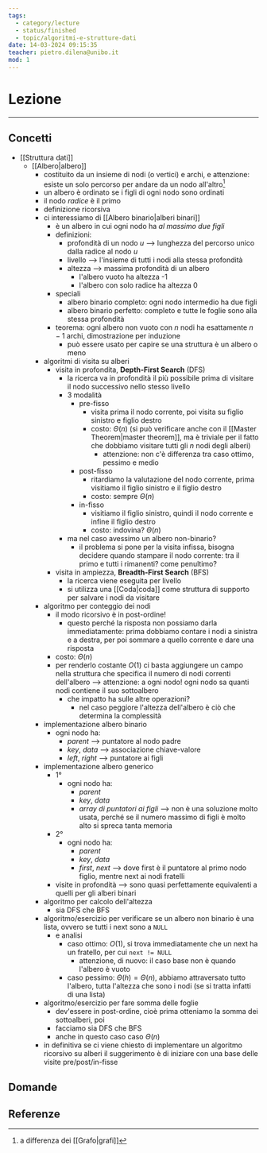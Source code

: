 ```yaml
---
tags:
  - category/lecture
  - status/finished
  - topic/algoritmi-e-strutture-dati
date: 14-03-2024 09:15:35
teacher: pietro.dilena@unibo.it
mod: 1
---
```

# Lezione
---
## Concetti
- [[Struttura dati]]
	- [[Albero|albero]]
		- costituito da un insieme di nodi (o vertici) e archi, e attenzione: esiste un solo percorso per andare da un nodo all'altro[^1]
		- un albero è ordinato se i figli di ogni nodo sono ordinati
		- il nodo _radice_ è il primo
		- definizione ricorsiva
		- ci interessiamo di [[Albero binario|alberi binari]]
			- è un albero in cui ogni nodo ha _al massimo due figli_
			- definizioni:
				- profondità di un nodo $u$ --> lunghezza del percorso unico dalla radice al nodo $u$
				- livello --> l'insieme di tutti i nodi alla stessa profondità
				- altezza --> massima profondità di un albero
					- l'albero vuoto ha altezza -1
					- l'albero con solo radice ha altezza 0
			- speciali
				- albero binario completo: ogni nodo intermedio ha due figli
				- albero binario perfetto: completo e tutte le foglie sono alla stessa profondità
			- teorema: ogni albero non vuoto con $n$ nodi ha esattamente $n-1$ archi, dimostrazione per induzione
				- può essere usato per capire se una struttura è un albero o meno
		- algoritmi di visita su alberi
			- visita in profondita, **Depth-First Search** (DFS)
				- la ricerca va in profondità il più possibile prima di visitare il nodo successivo nello stesso livello
				- 3 modalità
					- pre-fisso
						- visita prima il nodo corrente, poi visita su figlio sinistro e figlio destro
						- costo: $\Theta(n)$ (si può verificare anche con il [[Master Theorem|master theorem]], ma è triviale per il fatto che dobbiamo visitare tutti gli $n$ nodi degli alberi)
							- attenzione: non c'è differenza tra caso ottimo, pessimo e medio
					- post-fisso
						- ritardiamo la valutazione del nodo corrente, prima visitiamo il figlio sinistro e il figlio destro
						- costo: sempre $\Theta(n)$
					- in-fisso
						- visitiamo il figlio sinistro, quindi il nodo corrente e infine il figlio destro
						- costo: indovina? $\Theta(n)$
				- ma nel caso avessimo un albero non-binario?
					- il problema si pone per la visita infissa, bisogna decidere quando stampare il nodo corrente: tra il primo e tutti i rimanenti? come penultimo?
			- visita in ampiezza, **Breadth-First Search** (BFS)
				- la ricerca viene eseguita per livello
				- si utilizza una [[Coda|coda]] come struttura di supporto per salvare i nodi da visitare
		- algoritmo per conteggio dei nodi
			- il modo ricorsivo è in post-ordine!
				- questo perché la risposta non possiamo darla immediatamente: prima dobbiamo contare i nodi a sinistra e a destra, per poi sommare a quello corrente e dare una risposta
			- costo: $\Theta(n)$
			- per renderlo costante $O(1)$ ci basta aggiungere un campo nella struttura che specifica il numero di nodi correnti dell'albero --> attenzione: a ogni nodo! ogni nodo sa quanti nodi contiene il suo sottoalbero
				- che impatto ha sulle altre operazioni?
					- nel caso peggiore l'altezza dell'albero è ciò che determina la complessità
		- implementazione albero binario
			- ogni nodo ha:
				- _parent_ --> puntatore al nodo padre
				- _key_, _data_ --> associazione chiave-valore
				- _left_, _right_ --> puntatore ai figli
		- implementazione albero generico
			- 1°
				- ogni nodo ha:
					- _parent_
					- _key_, _data_
					- _array di puntatori ai figli_ --> non è una soluzione molto usata, perché se il numero massimo di figli è molto alto si spreca tanta memoria
			- 2°
				- ogni nodo ha:
					- _parent_
					- _key_, _data_
					- _first_, _next_ --> dove first è il puntatore al primo nodo figlio, mentre next ai nodi fratelli
			- visite in profondità --> sono quasi perfettamente equivalenti a quelli per gli alberi binari
		- algoritmo per calcolo dell'altezza
			- sia DFS che BFS
		- algoritmo/esercizio per verificare se un albero non binario è una lista, ovvero se tutti i next sono a `NULL`
			- e analisi
				- caso ottimo: $O(1)$, si trova immediatamente che un next ha un fratello, per cui `next != NULL`
					- attenzione, di nuovo: il caso base non è quando l'albero è vuoto
				- caso pessimo: $\Theta(h) = \Theta(n)$, abbiamo attraversato tutto l'albero, tutta l'altezza che sono i nodi (se si tratta infatti di una lista)
		- algoritmo/esercizio per fare somma delle foglie
			- dev'essere in post-ordine, cioè prima otteniamo la somma dei sottoalberi, poi
			- facciamo sia DFS che BFS
			- anche in questo caso caso $\Theta(n)$
		- in definitiva se ci viene chiesto di implementare un algoritmo ricorsivo su alberi il suggerimento è di iniziare con una base delle visite pre/post/in-fisse

## Domande

## Referenze
[^1]: a differenza dei [[Grafo|grafi]]